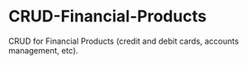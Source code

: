 # CRUD-Financial-Products
CRUD for Financial Products (credit and debit cards, accounts management, etc). 
